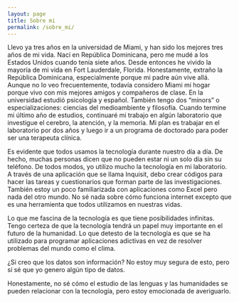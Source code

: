```yaml
---
layout: page
title: Sobre mi
permalink: /sobre_mi/
---
```


Llevo ya tres años en la universidad de Miami, y han sido los mejores tres años de mi vida. Nací en República Dominicana, pero me mudé a los Estados Unidos cuando tenía siete años. Desde entonces he vivido la mayoría de mi vida en Fort Lauderdale, Florida. Honestamente, extraño la República Dominicana, especialmente porque mi padre aún vive allá. Aunque no lo veo frecuentemente, todavía considero Miami mi hogar porque vivo con mis mejores amigos y compañeros de clase. En la universidad estudió  psicología y español. También tengo dos “minors” o especializaciones: ciencias del medioambiente y filosofía. Cuando termine mi último año de estudios, continuaré mi trabajo en algún laboratorio que investigue el cerebro, la atención, y la memoria. Mi plan es trabajar en el laboratorio por dos años y luego ir a un programa de doctorado para poder ser una terapeuta clínica. 

Es evidente  que todos usamos la tecnología durante nuestro día a día. De hecho, muchas personas dicen que no pueden estar ni un solo día sin su teléfono. De todos modos, yo utilizo mucho la tecnología en mi laboratorio. A través de una aplicación que se llama Inquisit, debo crear códigos para hacer las tareas y cuestionarios que forman parte de las investigaciones. También estoy un poco familiarizada con aplicaciones como Excel pero nada del otro mundo. No sé nada sobre cómo funciona internet excepto que es una herramienta que todos utilizamos en nuestras vidas. 

Lo que me fascina de la tecnología es que tiene posibilidades infinitas. Tengo certeza de que la tecnología tendrá un papel muy importante en el futuro de la humanidad. Lo que detesto de la tecnología es que se ha utilizado para programar aplicaciones adictivas en vez de resolver problemas del mundo como el clima. 

¿Si creo que los datos son información? No estoy muy segura de esto, pero sí sé que yo genero algún tipo de datos. 
	
Honestamente, no sé cómo el estudio de las lenguas y las humanidades se pueden relacionar con la tecnología, pero estoy emocionada de averiguarlo. 

